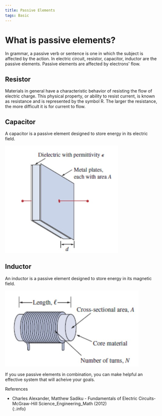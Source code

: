 ```yaml
---
title: Passive Elements
tags: Basic
---
```


# What is passive elements?  
In grammar, a passive verb or sentence is one in which the subject is affected by the action. In electric circuit, resistor, capacitor, inductor are the passive elements. Passive elements are affected by electrons' flow.  

## Resistor  
Materials in general have a characteristic behavior of resisting the flow of electric charge. This physical property, or ability to resist current, is known as resistance and is represented by the symbol R. The larger the resistance, the more difficult it is for current to flow. 

## Capacitor  
A capacitor is a passive element designed to store energy in its electric field. 

![Typical_Capacitor](/assets/images/contents/capacitor.jpg)

## Inductor  
An inductor is a passive element designed to store energy in its magnetic field.

![Typical_Inductor](/assets/images/contents/inductor.jpg)

If you use passive elements in combination, you can make helpful an effective system that will acheive your goals.  

References  
- Charles Alexander, Matthew Sadiku - Fundamentals of Electric Circuits-McGraw-Hill Science_Engineering_Math (2012)  
{:.info}